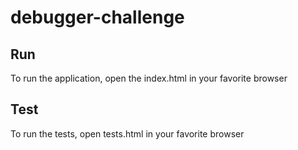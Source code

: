 # debugger-challenge

## Run
To run the application, open the index.html in your favorite browser

## Test
To run the tests, open tests.html in your favorite browser 